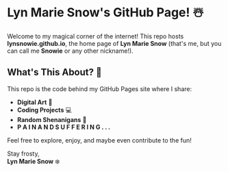 # Lyn Marie Snow's GitHub Page! ☃️

Welcome to my magical corner of the internet! This repo hosts **lynsnowie.github.io**, the home page of **Lyn Marie Snow** (that's me, but you can call me **Snowie** or any other nickname!).

## What's This About? 🤔

This repo is the code behind my GitHub Pages site where I share:

- **Digital Art** 🎨
- **Coding Projects** 💻
- **Random Shenanigans** 🌟
- **P A I N  A N D  S U F F E R I N G . . .**

Feel free to explore, enjoy, and maybe even contribute to the fun!

Stay frosty,  
**Lyn Marie Snow** ❄️
